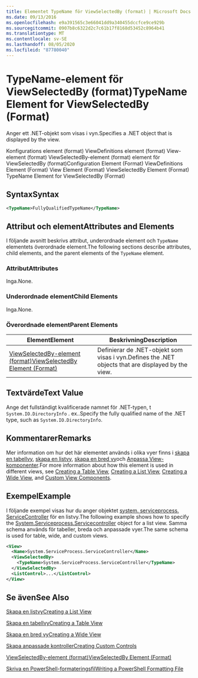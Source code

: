 ```yaml
---
title: Elementet TypeName för ViewSelectedBy (format) | Microsoft Docs
ms.date: 09/13/2016
ms.openlocfilehash: e9a391565c3e66041dd9a340455dccfce9ce929b
ms.sourcegitcommit: 0907b8c6322d2c7c61b17f8168d53452c8964b41
ms.translationtype: MT
ms.contentlocale: sv-SE
ms.lasthandoff: 08/05/2020
ms.locfileid: "87780040"
---
```

# <a name="typename-element-for-viewselectedby-format"></a><span data-ttu-id="75152-102">TypeName-element för ViewSelectedBy (format)</span><span class="sxs-lookup"><span data-stu-id="75152-102">TypeName Element for ViewSelectedBy (Format)</span></span>

<span data-ttu-id="75152-103">Anger ett .NET-objekt som visas i vyn.</span><span class="sxs-lookup"><span data-stu-id="75152-103">Specifies a .NET object that is displayed by the view.</span></span>

<span data-ttu-id="75152-104">Konfigurations element (format) ViewDefinitions element (format) View-element (format) ViewSelectedBy-element (format) element för ViewSelectedBy (format)</span><span class="sxs-lookup"><span data-stu-id="75152-104">Configuration Element (Format) ViewDefinitions Element (Format) View Element (Format) ViewSelectedBy Element (Format) TypeName Element for ViewSelectedBy (Format)</span></span>

## <a name="syntax"></a><span data-ttu-id="75152-105">Syntax</span><span class="sxs-lookup"><span data-stu-id="75152-105">Syntax</span></span>

```xml
<TypeName>FullyQualifiedTypeName</TypeName>
```

## <a name="attributes-and-elements"></a><span data-ttu-id="75152-106">Attribut och element</span><span class="sxs-lookup"><span data-stu-id="75152-106">Attributes and Elements</span></span>

<span data-ttu-id="75152-107">I följande avsnitt beskrivs attribut, underordnade element och `TypeName` elementets överordnade element.</span><span class="sxs-lookup"><span data-stu-id="75152-107">The following sections describe attributes, child elements, and the parent elements of the `TypeName` element.</span></span>

### <a name="attributes"></a><span data-ttu-id="75152-108">Attribut</span><span class="sxs-lookup"><span data-stu-id="75152-108">Attributes</span></span>

<span data-ttu-id="75152-109">Inga.</span><span class="sxs-lookup"><span data-stu-id="75152-109">None.</span></span>

### <a name="child-elements"></a><span data-ttu-id="75152-110">Underordnade element</span><span class="sxs-lookup"><span data-stu-id="75152-110">Child Elements</span></span>

<span data-ttu-id="75152-111">Inga.</span><span class="sxs-lookup"><span data-stu-id="75152-111">None.</span></span>

### <a name="parent-elements"></a><span data-ttu-id="75152-112">Överordnade element</span><span class="sxs-lookup"><span data-stu-id="75152-112">Parent Elements</span></span>

|<span data-ttu-id="75152-113">Element</span><span class="sxs-lookup"><span data-stu-id="75152-113">Element</span></span>|<span data-ttu-id="75152-114">Beskrivning</span><span class="sxs-lookup"><span data-stu-id="75152-114">Description</span></span>|
|-------------|-----------------|
|[<span data-ttu-id="75152-115">ViewSelectedBy-element (format)</span><span class="sxs-lookup"><span data-stu-id="75152-115">ViewSelectedBy Element (Format)</span></span>](./viewselectedby-element-format.md)|<span data-ttu-id="75152-116">Definierar de .NET-objekt som visas i vyn.</span><span class="sxs-lookup"><span data-stu-id="75152-116">Defines the .NET objects that are displayed by the view.</span></span>|

## <a name="text-value"></a><span data-ttu-id="75152-117">Textvärde</span><span class="sxs-lookup"><span data-stu-id="75152-117">Text Value</span></span>

<span data-ttu-id="75152-118">Ange det fullständigt kvalificerade namnet för .NET-typen, t `System.IO.DirectoryInfo` . ex..</span><span class="sxs-lookup"><span data-stu-id="75152-118">Specify the fully qualified name of the .NET type, such as `System.IO.DirectoryInfo`.</span></span>

## <a name="remarks"></a><span data-ttu-id="75152-119">Kommentarer</span><span class="sxs-lookup"><span data-stu-id="75152-119">Remarks</span></span>

<span data-ttu-id="75152-120">Mer information om hur det här elementet används i olika vyer finns i [skapa en tabellvy](./creating-a-table-view.md), [skapa en listvy](./creating-a-list-view.md), [skapa en bred vy](./creating-a-wide-view.md)och [Anpassa View-komponenter](./creating-custom-controls.md).</span><span class="sxs-lookup"><span data-stu-id="75152-120">For more information about how this element is used in different views, see [Creating a Table View](./creating-a-table-view.md), [Creating a List View](./creating-a-list-view.md), [Creating a Wide View](./creating-a-wide-view.md), and [Custom View Components](./creating-custom-controls.md).</span></span>

## <a name="example"></a><span data-ttu-id="75152-121">Exempel</span><span class="sxs-lookup"><span data-stu-id="75152-121">Example</span></span>

<span data-ttu-id="75152-122">I följande exempel visas hur du anger objektet [system. serviceprocess. ServiceController](/dotnet/api/System.ServiceProcess.ServiceController) för en listvy.</span><span class="sxs-lookup"><span data-stu-id="75152-122">The following example shows how to specify the [System.Serviceprocess.Servicecontroller](/dotnet/api/System.ServiceProcess.ServiceController) object for a list view.</span></span> <span data-ttu-id="75152-123">Samma schema används för tabeller, breda och anpassade vyer.</span><span class="sxs-lookup"><span data-stu-id="75152-123">The same schema is used for table, wide, and custom views.</span></span>

```xml
<View>
  <Name>System.ServiceProcess.ServiceController</Name>
  <ViewSelectedBy>
    <TypeName>System.ServiceProcess.ServiceController</TypeName>
  </ViewSelectedBy>
  <ListControl>...</ListControl>
</View>
```

## <a name="see-also"></a><span data-ttu-id="75152-124">Se även</span><span class="sxs-lookup"><span data-stu-id="75152-124">See Also</span></span>

[<span data-ttu-id="75152-125">Skapa en listvy</span><span class="sxs-lookup"><span data-stu-id="75152-125">Creating a List View</span></span>](./creating-a-list-view.md)

[<span data-ttu-id="75152-126">Skapa en tabellvy</span><span class="sxs-lookup"><span data-stu-id="75152-126">Creating a Table View</span></span>](./creating-a-table-view.md)

[<span data-ttu-id="75152-127">Skapa en bred vy</span><span class="sxs-lookup"><span data-stu-id="75152-127">Creating a Wide View</span></span>](./creating-a-wide-view.md)

[<span data-ttu-id="75152-128">Skapa anpassade kontroller</span><span class="sxs-lookup"><span data-stu-id="75152-128">Creating Custom Controls</span></span>](./creating-custom-controls.md)

[<span data-ttu-id="75152-129">ViewSelectedBy-element (format)</span><span class="sxs-lookup"><span data-stu-id="75152-129">ViewSelectedBy Element (Format)</span></span>](./viewselectedby-element-format.md)

[<span data-ttu-id="75152-130">Skriva en PowerShell-formateringsfil</span><span class="sxs-lookup"><span data-stu-id="75152-130">Writing a PowerShell Formatting File</span></span>](./writing-a-powershell-formatting-file.md)
